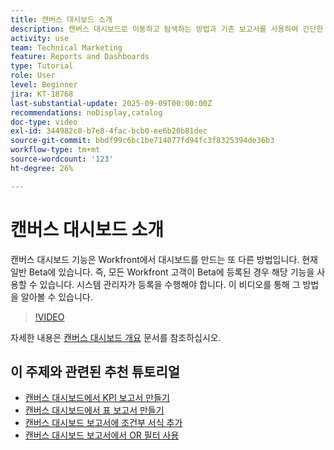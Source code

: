 ```yaml
---
title: 캔버스 대시보드 소개
description: 캔버스 대시보드로 이동하고 탐색하는 방법과 기존 보고서를 사용하여 간단한 대시보드를 만드는 방법에 대해 알아봅니다.
activity: use
team: Technical Marketing
feature: Reports and Dashboards
type: Tutorial
role: User
level: Beginner
jira: KT-18768
last-substantial-update: 2025-09-09T00:00:00Z
recommendations: noDisplay,catalog
doc-type: video
exl-id: 344982c0-b7e8-4fac-bcb0-ee6b20b81dec
source-git-commit: bbdf99c6bc1be714077fd94fc3f8325394de36b3
workflow-type: tm+mt
source-wordcount: '123'
ht-degree: 26%

---
```


# 캔버스 대시보드 소개

캔버스 대시보드 기능은 Workfront에서 대시보드를 만드는 또 다른 방법입니다. 현재 일반 Beta에 있습니다. 즉, 모든 Workfront 고객이 Beta에 등록된 경우 해당 기능을 사용할 수 있습니다. 시스템 관리자가 등록을 수행해야 합니다. 이 비디오를 통해 그 방법을 알아볼 수 있습니다.

>[!VIDEO](https://video.tv.adobe.com/v/3474020/?quality=12&learn=on&enablevpops=1)

자세한 내용은 [캔버스 대시보드 개요](https://experienceleague.adobe.com/ko/docs/workfront/using/reporting/canvas-dashboards/canvas-dashboards-overview) 문서를 참조하십시오.

## 이 주제와 관련된 추천 튜토리얼

* [캔버스 대시보드에서 KPI 보고서 만들기](/help/reporting/canvas-dashboards/create-a-kpi-report-on-a-canvas-dashboard.md)
* [캔버스 대시보드에서 표 보고서 만들기](/help/reporting/canvas-dashboards/create-a-table-report-on-a-canvas-dashboard.md)
* [캔버스 대시보드 보고서에 조건부 서식 추가](/help/reporting/canvas-dashboards/add-conditional-formatting-to-a-canvas-dashboard-report.md)
* [캔버스 대시보드 보고서에서 OR 필터 사용](/help/reporting/canvas-dashboards/use-an-or-filter-in-a-canvas-dashboard-report.md)